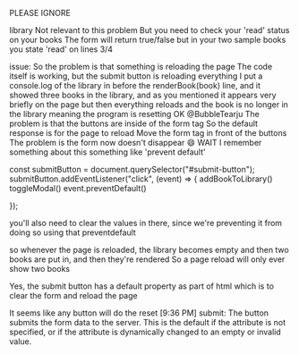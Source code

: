 PLEASE IGNORE 




library
Not relevant to this problem
But you need to check your 'read' status on your books
The form will return true/false
but in your two sample books you state 'read'
on lines 3/4

issue:
So the problem is that something is reloading the page
The code itself is working, but the submit button is reloading everything
I put a console.log of the library in before the renderBook(book) line, and it showed three books in the library, and as you mentioned it appears very briefly on the page
but then everything reloads and the book is no longer in the library
meaning the program is resetting
OK
@BubbleTearju The problem is that the buttons are inside of the form tag
So the default response is for the page to reload
Move the form tag in front of the buttons
The problem is the form now doesn't disappear :smile:
WAIT
I remember something about this
something like 'prevent default'

const submitButton = document.querySelector("#submit-button");
submitButton.addEventListener("click", (event) => {
    addBookToLibrary()
    toggleModal()
  event.preventDefault()

});

you'll also need to clear the values in there, since we're preventing it from doing so using that preventdefault



so whenever the page is reloaded, the library becomes empty and then two books are put in, and then they're rendered
So a page reload will only ever show two books



Yes, the submit button has a default property as part of html
which is to clear the form
and reload the page

It seems like any button will do the reset
[9:36 PM]
submit: The button submits the form data to the server. This is the default if the attribute is not specified, or if the attribute is dynamically changed to an empty or invalid value.